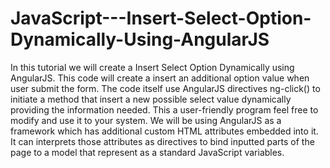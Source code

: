 # JavaScript---Insert-Select-Option-Dynamically-Using-AngularJS
In this tutorial we will create a Insert Select Option Dynamically using AngularJS. This code will create a insert an additional option value when user submit the form. The code itself use AngularJS directives ng-click() to initiate a method that insert a new possible select value dynamically providing the information needed. This a user-friendly program feel free to modify and use it to your system.  We will be using AngularJS as a framework which has additional custom HTML attributes embedded into it. It can interprets those attributes as directives to bind inputted parts of the page to a model that represent as a standard JavaScript variables.
